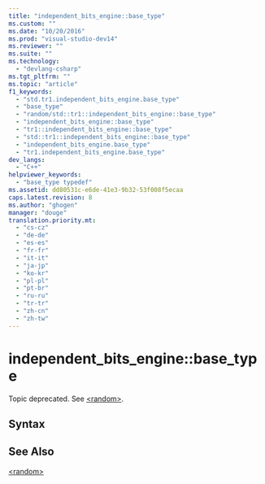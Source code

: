 ```yaml
---
title: "independent_bits_engine::base_type"
ms.custom: ""
ms.date: "10/20/2016"
ms.prod: "visual-studio-dev14"
ms.reviewer: ""
ms.suite: ""
ms.technology: 
  - "devlang-csharp"
ms.tgt_pltfrm: ""
ms.topic: "article"
f1_keywords: 
  - "std.tr1.independent_bits_engine.base_type"
  - "base_type"
  - "random/std::tr1::independent_bits_engine::base_type"
  - "independent_bits_engine::base_type"
  - "tr1::independent_bits_engine::base_type"
  - "std::tr1::independent_bits_engine::base_type"
  - "independent_bits_engine.base_type"
  - "tr1.independent_bits_engine.base_type"
dev_langs: 
  - "C++"
helpviewer_keywords: 
  - "base_type typedef"
ms.assetid: dd80531c-e6de-41e3-9b32-53f008f5ecaa
caps.latest.revision: 8
ms.author: "ghogen"
manager: "douge"
translation.priority.mt: 
  - "cs-cz"
  - "de-de"
  - "es-es"
  - "fr-fr"
  - "it-it"
  - "ja-jp"
  - "ko-kr"
  - "pl-pl"
  - "pt-br"
  - "ru-ru"
  - "tr-tr"
  - "zh-cn"
  - "zh-tw"
---
```

# independent_bits_engine::base_type
Topic deprecated. See [\<random>](../Topic/%3Crandom%3E.md).  
  
## Syntax  
  
## See Also  
 [\<random>](../Topic/%3Crandom%3E.md)